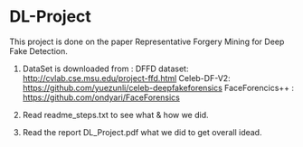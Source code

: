 # DL-Project
This project is done on the paper Representative Forgery Mining for Deep Fake Detection.

1. DataSet is downloaded from :
    DFFD dataset: http://cvlab.cse.msu.edu/project-ffd.html
    Celeb-DF-V2: https://github.com/yuezunli/celeb-deepfakeforensics
    FaceForencics++ : https://github.com/ondyari/FaceForensics
  
2. Read readme_steps.txt to see what & how we did.
3. Read the report DL_Project.pdf what we did to get overall idead.
